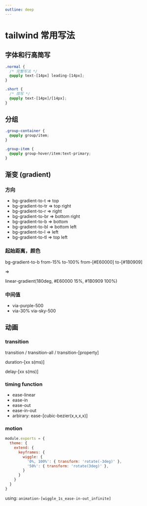 ```yaml
---
outline: deep
---
```


# tailwind 常用写法

## 字体和行高简写

```css
.normal {
  /* 完整写法 */
  @apply text-[14px] leading-[14px];
}

.short {
  /* 简写 */
  @apply text-[14px]/[14px];
}
```

## 分组

```css
.group-container {
  @apply group/item;
}

.group-item {
  @apply group-hover/item:text-primary;
}
```

## 渐变 (gradient)

### 方向

- bg-gradient-to-t => top
- bg-gradient-to-tr => top right
- bg-gradient-to-r => right
- bg-gradient-to-br => bottom right
- bg-gradient-to-b => bottom
- bg-gradient-to-bl => bottom left
- bg-gradient-to-l => left
- bg-gradient-to-tl => top left

### 起始距离，颜色

bg-gradient-to-b from-15% to-100% from-[#E60000] to-[#1B0909] 

=>

linear-gradient(180deg, #E60000 15%, #1B0909 100%)

### 中间值

- via-purple-500
- via-30% via-sky-500

## 动画

### transition

transition / transition-all / transition-[property]

duration-[xx s(ms)]

delay-[xx s(ms)]

### timing function

- ease-linear
- ease-in
- ease-out
- ease-in-out
- arbirary: ease-[cubic-bezier(x,x,x,x)]

### motion

```js
module.exports = {
  theme: {
    extend: {
      keyframes: {
        wiggle: {
          '0%, 100%': { transform: 'rotate(-3deg)' },
          '50%': { transform: 'rotate(3deg)' },
        }
      }
    }
  }
}
```

using: `animation-[wiggle_1s_ease-in-out_infinite]`